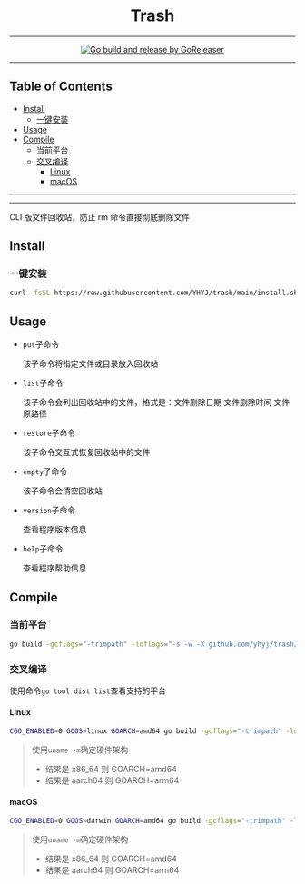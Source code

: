 <h1 align="center">Trash</h1>

<!-- File: README.md -->
<!-- Author: YJ -->
<!-- Email: yj1516268@outlook.com -->
<!-- Created Time: 2023-11-26 11:40:09 -->

---

<p align="center">
  <a href="https://github.com/YHYJ/trash/actions/workflows/release.yml"><img src="https://github.com/YHYJ/trash/actions/workflows/release.yml/badge.svg" alt="Go build and release by GoReleaser"></a>
</p>

---

## Table of Contents

<!-- vim-markdown-toc GFM -->

* [Install](#install)
  * [一键安装](#一键安装)
* [Usage](#usage)
* [Compile](#compile)
  * [当前平台](#当前平台)
  * [交叉编译](#交叉编译)
    * [Linux](#linux)
    * [macOS](#macos)

<!-- vim-markdown-toc -->

---

<!------------------------------->
<!--  _                 _      -->
<!-- | |_ _ __ __ _ ___| |__   -->
<!-- | __| '__/ _` / __| '_ \  -->
<!-- | |_| | | (_| \__ \ | | | -->
<!--  \__|_|  \__,_|___/_| |_| -->
<!------------------------------->

---

CLI 版文件回收站，防止 rm 命令直接彻底删除文件

## Install

### 一键安装

```bash
curl -fsSL https://raw.githubusercontent.com/YHYJ/trash/main/install.sh | sudo bash -s
```

## Usage

- `put`子命令

  该子命令将指定文件或目录放入回收站

- `list`子命令

  该子命令会列出回收站中的文件，格式是：文件删除日期 文件删除时间 文件原路径

- `restore`子命令

  该子命令交互式恢复回收站中的文件

- `empty`子命令

  该子命令会清空回收站

- `version`子命令

  查看程序版本信息

- `help`子命令

  查看程序帮助信息

## Compile

### 当前平台

```bash
go build -gcflags="-trimpath" -ldflags="-s -w -X github.com/yhyj/trash/general.GitCommitHash=`git rev-parse HEAD` -X github.com/yhyj/trash/general.BuildTime=`date +%s` -X github.com/yhyj/trash/general.BuildBy=$USER" -o build/trash main.go
```

### 交叉编译

使用命令`go tool dist list`查看支持的平台

#### Linux

```bash
CGO_ENABLED=0 GOOS=linux GOARCH=amd64 go build -gcflags="-trimpath" -ldflags="-s -w -X github.com/yhyj/trash/general.GitCommitHash=`git rev-parse HEAD` -X github.com/yhyj/trash/general.BuildTime=`date +%s` -X github.com/yhyj/trash/general.BuildBy=$USER" -o build/trash main.go
```

> 使用`uname -m`确定硬件架构
>
> - 结果是 x86_64 则 GOARCH=amd64
> - 结果是 aarch64 则 GOARCH=arm64

#### macOS

```bash
CGO_ENABLED=0 GOOS=darwin GOARCH=amd64 go build -gcflags="-trimpath" -ldflags="-s -w -X github.com/yhyj/trash/general.GitCommitHash=`git rev-parse HEAD` -X github.com/yhyj/trash/general.BuildTime=`date +%s` -X github.com/yhyj/trash/general.BuildBy=$USER" -o build/trash main.go
```

> 使用`uname -m`确定硬件架构
>
> - 结果是 x86_64 则 GOARCH=amd64
> - 结果是 aarch64 则 GOARCH=arm64
